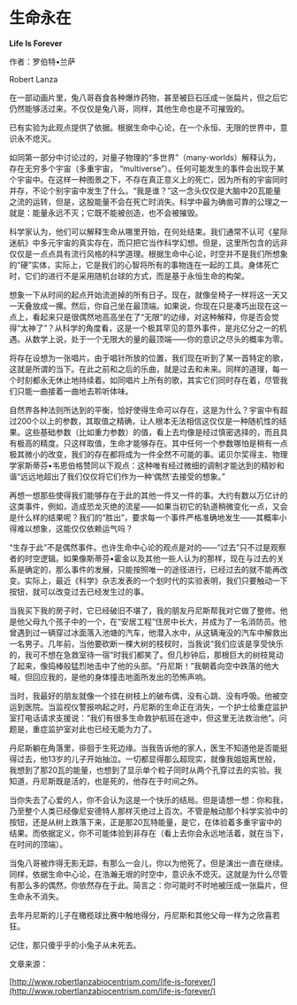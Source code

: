 # 生命永在

**Life Is Forever**

作者：罗伯特•兰萨

Robert Lanza

在一部动画片里，兔八哥吞食各种爆炸药物，甚至被巨石压成一张扁片，但之后它仍然能够活过来。不仅仅是兔八哥，同样，其他生命也是不可摧毁的。

已有实验为此观点提供了依据。根据生命中心论，在一个永恒、无限的世界中，意识永不熄灭。

如同第一部分中讨论过的，对量子物理的“多世界”（many-worlds）解释认为，存在无穷多个宇宙（多重宇宙， “multiverse”）。任何可能发生的事件会出现于某个宇宙中。在这样一种图景之下，不存在真正意义上的死亡，因为所有的宇宙同时并存，不论个别宇宙中发生了什么。“我是谁？”这一念头仅仅是大脑中20瓦能量之流的运转，但是，这股能量不会在死亡时消失。科学中最为确凿可靠的公理之一就是：能量永远不灭；它既不能被创造，也不会被摧毁。

科学家认为，他们可以解释生命从哪里开始，在何处结束。我们通常不认可《星际迷航》中多元宇宙的真实存在，而只把它当作科学幻想。但是，这里所包含的远非仅仅是一点点具有流行风格的科学道理。根据生命中心论，时空并不是我们所想象的“硬”实体，实际上，它是我们的心智将所有的事物连在一起的工具。身体死亡时，它们的进行不是采用随机台球的方式，而是基于永恒生命的构架。

想象一下从时间的起点开始流逝掉的所有日子。现在，就像垒椅子一样将这一天又一天叠放成一摞。然后，你自己坐在最顶端。如果说，你现在只是凑巧出现在这一点上，看起来只是很偶然地高高坐在了“无限”的边缘，对这种解释，你是否会觉得“太神了”？从科学的角度看，这是一个极其罕见的意外事件，是兆亿分之一的机遇。从数学上说，处于一个无限大的量的最顶端——你的意识之尽头的概率为零。

将存在设想为一张唱片。由于唱针所放的位置，我们现在听到了某一首特定的歌，这就是所谓的当下。在此之前和之后的乐曲，就是过去和未来。同样的道理，每一个时刻都永无休止地持续着。如同唱片上所有的歌，其实它们同时存在着，尽管我们只能一曲接着一曲地去聆听体味。

自然界各种法则所达到的平衡，恰好使得生命可以存在，这是为什么？宇宙中有超过200个以上的参数，其取值之精确，让人根本无法相信这仅仅是一种随机性的结果。这些基础参数（比如重力参数）的值，看上去均像是经过慎密选择的，而且具有极高的精度。只这样取值，生命才能够存在。其中任何一个参数哪怕是稍有一点极其微小的改变，我们的存在都将成为一件全然不可能的事。诺贝尔奖得主、物理学家斯蒂芬•韦恩伯格赞同以下观点：这种唯有经过微细的调制才能达到的精妙和谐“远远地超出了我们仅仅将它们作为一种‘偶然’去接受的想象。”

再想一想那些使得我们能够存在于此的其他一件又一件的事。大约有数以万亿计的这类事件，例如，造成恐龙灭绝的流星——如果当初它的轨道稍微变化一点，又会是什么样的结果呢？我们的“胜出”，要求每一个事件严格准确地发生——其概率小得难以想象，这能仅仅依赖运气吗？

“生存于此”不是偶然事件。也许生命中心论的观点是对的——“过去”只不过是观察者的时空逻辑。如果像斯蒂芬•霍金以及其他一些人认为的那样，现在与过去的关系是确定的，那么事件的发展，只能按照唯一的途径进行，已经过去的就不能再改变。实际上，最近《科学》杂志发表的一个划时代的实验表明，我们只要触动一下按钮，就可以改变过去已经发生过的事。

当我买下我的房子时，它已经破旧不堪了，我的朋友丹尼斯帮我对它做了整修。他是他父母九个孩子中的一个，在“安居工程”住房中长大，并成为了一名消防员。他曾遇到过一辆穿过冰面落入池塘的汽车，他潜入水中，从这辆淹没的汽车中解救出一名男子。几年前，当他要砍断一棵大树的枝杈时，当我说“我们应该是享受快乐的，我可不想在急救室待一宿”时我们都笑了。但几秒钟后，那根巨大的树枝晃动了起来，像捣棒般猛烈地击中了他的头部。“丹尼斯！”我朝着向空中跌落的他大喊，但回应我的，是他的身体撞击地面所发出的恐怖声响。

当时，我最好的朋友就像一个挂在树枝上的破布偶，没有心跳、没有呼吸。他被空运到医院。当监视仪警报响起之时，丹尼斯的生命正在消失，一个护士给重症监护室打电话请求支援说：“我们有很多生命救护航班在途中，但这里无法救治他”。问题是，重症监护室对此也已经无能为力了。

丹尼斯躺在角落里，徘徊于生死边缘。当我告诉他的家人，医生不知道他是否能挺得过去，他13岁的儿子开始抽泣。一切都显得那么超现实，就像我姐姐离世般，我想到了那20瓦的能量，也想到了显示单个粒子同时从两个孔穿过去的实验。我知道，丹尼斯既是活的，也是死的，他存在于时间之外。

当你失去了心爱的人，你不会认为这是一个快乐的结局。但是请想一想：你和我，乃至整个人类已经像尼安德特人那样灭绝过上百次。不管是触动那个科学实验中的按钮，还是从树上跌落下来，正是那20瓦特能量，是它，在体验着多重宇宙中的结果。而依据定义，你不可能体验到非存在（看上去你会永远地活着，就在当下，在时间的顶端）。

当兔八哥被炸得无影无踪，有那么一会儿，你以为他死了。但是演出一直在继续。同样，依据生命中心论，在浩瀚无垠的时空中，意识永不熄灭。这就是为什么尽管有那么多的偶然，你依然存在于此。简言之：你可能时不时地被压成一张扁片，但生命永不消失。

去年丹尼斯的儿子在橄榄球比赛中触地得分，丹尼斯和其他父母一样为之欣喜若狂。

记住，那只傻乎乎的小兔子从未死去。

文章来源：

[http://www.robertlanzabiocentrism.com/life-is-forever/](http://www.robertlanzabiocentrism.com/life-is-forever/)

